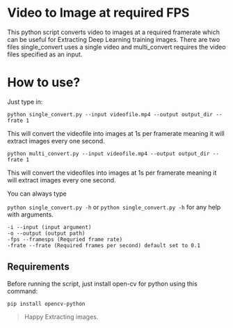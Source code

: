 # Video to Image at required FPS
This python script converts video to images at a required framerate which can be useful for Extracting Deep Learning training images.
There are two files single_convert uses a single video and multi_convert requires the video files specified as an input.

# How to use?
Just type in:

`python single_convert.py --input videofile.mp4 --output output_dir --frate 1`

This will convert the videofile into images at 1s per framerate meaning it will extract images every one second.

`python multi_convert.py --input videofile.mp4 --output output_dir --frate 1`

This will convert the videofiles into images at 1s per framerate meaning it will extract images every one second.

You can always type 

`python single_convert.py -h` or `python single_convert.py -h` for any help with arguments.


```
-i --input (input argument)
-o --output (output path)
-fps --framesps (Requried frame rate)
-frate --frate (Required frames per second) default set to 0.1
```

## Requirements
Before running the script, just install open-cv for python using this command:

`pip install opencv-python`

> Happy Extracting images.
